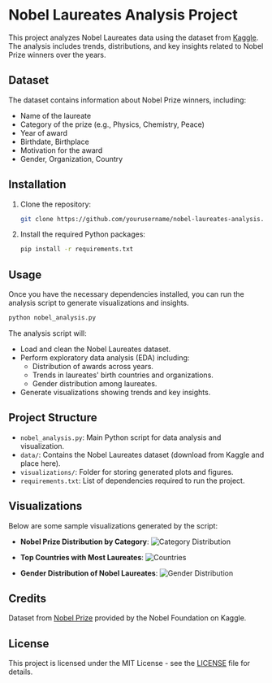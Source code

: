 
# Nobel Laureates Analysis Project

This project analyzes Nobel Laureates data using the dataset from [Kaggle](https://www.kaggle.com/datasets/nobelfoundation/nobel-laureates). The analysis includes trends, distributions, and key insights related to Nobel Prize winners over the years.

## Dataset

The dataset contains information about Nobel Prize winners, including:
- Name of the laureate
- Category of the prize (e.g., Physics, Chemistry, Peace)
- Year of award
- Birthdate, Birthplace
- Motivation for the award
- Gender, Organization, Country

## Installation

1. Clone the repository:
    ```bash
    git clone https://github.com/yourusername/nobel-laureates-analysis.git
    ```

2. Install the required Python packages:
    ```bash
    pip install -r requirements.txt
    ```

## Usage

Once you have the necessary dependencies installed, you can run the analysis script to generate visualizations and insights.

```bash
python nobel_analysis.py
```

The analysis script will:
- Load and clean the Nobel Laureates dataset.
- Perform exploratory data analysis (EDA) including:
    - Distribution of awards across years.
    - Trends in laureates' birth countries and organizations.
    - Gender distribution among laureates.
- Generate visualizations showing trends and key insights.

## Project Structure

- `nobel_analysis.py`: Main Python script for data analysis and visualization.
- `data/`: Contains the Nobel Laureates dataset (download from Kaggle and place here).
- `visualizations/`: Folder for storing generated plots and figures.
- `requirements.txt`: List of dependencies required to run the project.

## Visualizations

Below are some sample visualizations generated by the script:

- **Nobel Prize Distribution by Category**:
    ![Category Distribution](visualizations/nobel_category_distribution.png)

- **Top Countries with Most Laureates**:
    ![Countries](visualizations/top_countries.png)

- **Gender Distribution of Nobel Laureates**:
    ![Gender Distribution](visualizations/gender_distribution.png)

## Credits

Dataset from [Nobel Prize](https://www.kaggle.com/datasets/nobelfoundation/nobel-laureates) provided by the Nobel Foundation on Kaggle.

## License

This project is licensed under the MIT License - see the [LICENSE](LICENSE) file for details.
